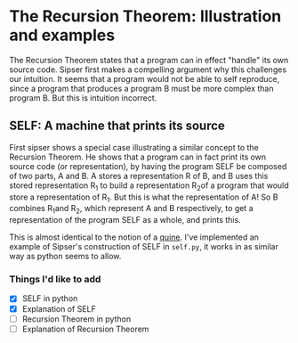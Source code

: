 # The Recursion Theorem: Illustration and examples

The Recursion Theorem states that a program can in effect "handle" its own source code.
Sipser first makes a compelling argument why this challenges our intuition.
It seems that a program would not be able to self reproduce,
since a program that produces a program B must be more complex than program B.
But this is intuition incorrect.

## SELF: A machine that prints its source

First sipser shows a special case illustrating a similar concept to the Recursion Theorem.  He shows that a program
can in fact print its own source code (or representation),
by having the program SELF be composed of two parts, A and B.
A stores a representation R of B, and B uses this stored representation R<sub>1</sub>
to build a representation R<sub>2</sub>of a program that would store a representation of R<sub>1</sub>.
But this is what the representation of A!  So B combines R<sub>1</sub>and R<sub>2</sub>,
which represent A and B respectively, to get a representation of the program SELF as a whole, and prints this.

This is almost identical to the notion of a [quine](https://en.wikipedia.org/wiki/Quine_%28computing%29).
I've implemented an example of Sipser's construction of SELF in `self.py`,
it works in as similar way as python seems to allow.

### Things I'd like to add

 - [x] SELF in python
 - [x] Explanation of SELF
 - [ ] Recursion Theorem in python
 - [ ] Explanation of Recursion Theorem
